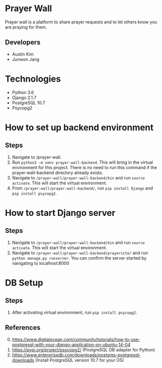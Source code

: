 # Prayer Wall
Prayer wall is a platform to share prayer requests and to let others know you are praying for them.

## Developers
- Austin Kim
- Junwon Jang

# Technologies
- Python 3.6
- Django 2.1.7
- PostgreSQL 10.7
- Psycopg2

# How to set up backend environment
## Steps
1. Navigate to /prayer-wall.
2. Run `python3 -m venv prayer-wall-backend`. This will bring in the virtual environment for this project. There is no need to run this command if the prayer-wall-backend directory already exists.
3. Navigate to `/prayer-wall/prayer-wall-backend/bin` and run `source activate`. This will start the virtual environment.
4. From `/prayer-wall/prayer-wall-backend/`, run `pip install Django` and `pip install psycopg2`.

# How to start Django server
## Steps
1. Navigate to `/prayer-wall/prayer-wall-backend/bin` and run `source activate`. This will start the virtual environment.
2. Navigate to `/prayer-wall/prayer-wall-backend/prayersite/` and run `python manage.py runserver`. You can confirm the server started by navigating to localhost:8000

# DB Setup
## Steps
1. After activating virtual environment, run `pip install psycopg2`.

## References
0. https://www.digitalocean.com/community/tutorials/how-to-use-postgresql-with-your-django-application-on-ubuntu-14-04
1. https://pypi.org/project/psycopg2/ (PostgreSQL DB adapter for Python)
2. https://www.enterprisedb.com/downloads/postgres-postgresql-downloads (Install PostgreSQL version 10.7 for your OS)
